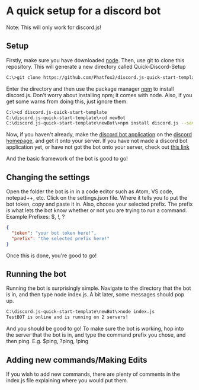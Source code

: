 # A quick setup for a discord bot

Note: This will only work for discord.js!

## Setup

Firstly, make sure you have downloaded [node](https://nodejs.org/en/download/).
Then, use git to clone this repository. This will generate a new directory called Quick-Discord-Setup
```bash
C:\>git clone https://github.com/Phatfox2/discord.js-quick-start-template.git
```
Enter the directory and then use the package manager [npm](https://www.npmjs.com/) to install discord.js. Don't worry about installing npm; it comes with node. Also, if you get some warns from doing this, just ignore them.
```bash
C:\>cd discord.js-quick-start-template
C:\discord.js-quick-start-template\>cd newBot
C:\discord.js-quick-start-template\newBot\>npm install discord.js --save
```
Now, if you haven't already, make the [discord bot application](https://discordapp.com/developers/applications/) on the [discord homepage](discord.com), and get it onto your server. If you have not made a discord bot application yet, or have not got the bot onto your server, check out [this link](https://github.com/reactiflux/discord-irc/wiki/Creating-a-discord-bot-&-getting-a-token)

And the basic framework of the bot is good to go!
## Changing the settings

Open the folder the bot is in in a code editor such as Atom, VS code, notepad++, etc. Click on the settings.json file. Where it tells you to put the bot token, copy and paste it in. Also, choose your selected prefix. The prefix is what lets the bot know whether or not you are trying to run a command. Example Prefixes: $, !, ? 
```json
{
  "token": "your bot token here!",
  "prefix": "the selected prefix here!"
}
```
Once this is done, you're good to go!

## Running the bot

Running the bot is surprisingly simple. Navigate to the directory that the bot is in, and then type node index.js. A bit later, some messages should pop up.
```bash
C:\discord.js-quick-start-template\newBot\>node index.js
TestBOT is online and is running on 2 servers!
```
And you should be good to go! To make sure the bot is working, hop into the server that the bot is in, and type the command prefix you chose, and then ping. E.g. $ping, ?ping, !ping

## Adding new commands/Making Edits

If you wish to add new commands, there are plenty of comments in the index.js file explaining where you would put them.
